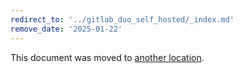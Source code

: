 ```yaml
---
redirect_to: '../gitlab_duo_self_hosted/_index.md'
remove_date: '2025-01-22'
---
```


<!-- markdownlint-disable -->
<!-- vale off -->

This document was moved to [another location](../gitlab_duo_self_hosted/_index.md).

<!-- This redirect file can be deleted after <2025-01-22>. -->
<!-- Redirects that point to other docs in the same project expire in three months. -->
<!-- Redirects that point to docs in a different project or site (link is not relative and starts with `https:`) expire in one year. -->
<!-- Before deletion, see: https://docs.gitlab.com/ee/development/documentation/redirects.html -->
